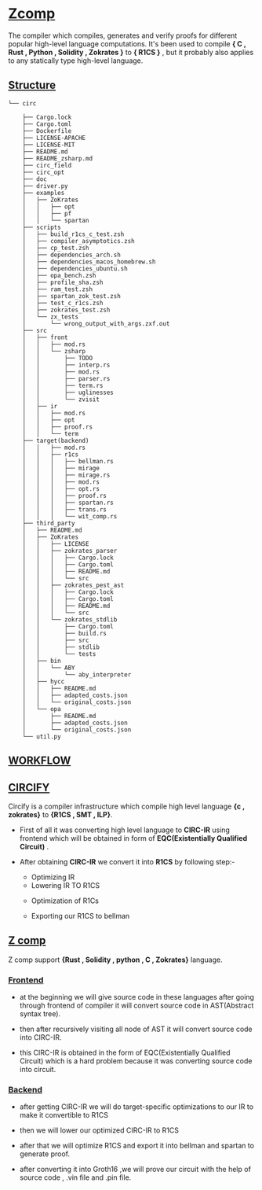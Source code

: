 # **[Zcomp](#Zcomp)**

The compiler which compiles, generates and verify proofs for different popular high-level language computations.
It's been used to compile **{ C , Rust , Python , Solidity , Zokrates }** to **{ R1CS }** , but it probably also applies to any statically type high-level language.


## **[Structure](#structure)**
```
└── circ

    ├── Cargo.lock
    ├── Cargo.toml
    ├── Dockerfile
    ├── LICENSE-APACHE
    ├── LICENSE-MIT
    ├── README.md
    ├── README_zsharp.md
    ├── circ_field
    ├── circ_opt
    ├── doc
    ├── driver.py
    ├── examples
    │   ├── ZoKrates
    │   │   ├── opt
    │   │   ├── pf
    │   │   └── spartan
    ├── scripts
    │   ├── build_r1cs_c_test.zsh
    │   ├── compiler_asymptotics.zsh
    │   ├── cp_test.zsh
    │   ├── dependencies_arch.sh
    │   ├── dependencies_macos_homebrew.sh
    │   ├── dependencies_ubuntu.sh
    │   ├── opa_bench.zsh
    │   ├── profile_sha.zsh
    │   ├── ram_test.zsh
    │   ├── spartan_zok_test.zsh
    │   ├── test_c_r1cs.zsh
    │   ├── zokrates_test.zsh
    │   └── zx_tests 
    │       └── wrong_output_with_args.zxf.out
    ├── src
    │   ├── front
    │   │   ├── mod.rs
    │   │   └── zsharp
    │   │       ├── TODO
    │   │       ├── interp.rs
    │   │       ├── mod.rs
    │   │       ├── parser.rs
    │   │       ├── term.rs
    │   │       ├── uglinesses
    │   │       └── zvisit
    │   ├── ir
    │   │   ├── mod.rs
    │   │   ├── opt
    │   │   ├── proof.rs
    │   │   └── term
    ├── target(backend)
    │   │   ├── mod.rs
    │   │   ├── r1cs
    │   │   │   ├── bellman.rs
    │   │   │   ├── mirage
    │   │   │   ├── mirage.rs
    │   │   │   ├── mod.rs
    │   │   │   ├── opt.rs
    │   │   │   ├── proof.rs
    │   │   │   ├── spartan.rs
    │   │   │   ├── trans.rs
    │   │   │   └── wit_comp.rs  
    ├── third_party
    │   ├── README.md
    │   ├── ZoKrates
    │   │   ├── LICENSE
    │   │   ├── zokrates_parser
    │   │   │   ├── Cargo.lock
    │   │   │   ├── Cargo.toml
    │   │   │   ├── README.md
    │   │   │   └── src
    │   │   ├── zokrates_pest_ast
    │   │   │   ├── Cargo.lock
    │   │   │   ├── Cargo.toml
    │   │   │   ├── README.md
    │   │   │   └── src
    │   │   └── zokrates_stdlib
    │   │       ├── Cargo.toml
    │   │       ├── build.rs
    │   │       ├── src
    │   │       ├── stdlib
    │   │       └── tests
    │   ├── bin
    │   │   └── ABY
    │   │       └── aby_interpreter
    │   ├── hycc
    │   │   ├── README.md
    │   │   ├── adapted_costs.json
    │   │   └── original_costs.json
    │   └── opa
    │       ├── README.md
    │       ├── adapted_costs.json
    │       └── original_costs.json
    └── util.py

```


## **[WORKFLOW](#workflow)**


## **[CIRCIFY](#circify)**

Circify is a compiler infrastructure which compile high level language **{c , zokrates}** to **{R1CS , SMT , ILP}**.

- First of all it was converting high level language 
to **CIRC-IR**  using frontend which will be obtained in form of **EQC(Existentially Qualified Circuit)** .
* After obtaining **CIRC-IR** we convert it into **R1CS** by following step:-
    
    - Optimizing IR
    * Lowering IR TO R1CS
    + Optimization of R1Cs

    + Exporting our R1CS to bellman

##  **[Z comp](#zcomp)**

Z comp support **{Rust , Solidity , python , C , Zokrates}** language.

### **[Frontend](#frontend)**
 
 - at the beginning we will give source code in these languages after going through frontend of compiler it will convert source code in AST(Abstract syntax tree).
 * then after recursively visiting all node of AST it will convert source code into CIRC-IR.
 + this CIRC-IR is obtained in the form of EQC(Existentially Qualified Circuit) which is a hard problem because it was converting source code into circuit.



### **[Backend](#backend)**

- after getting CIRC-IR we will do target-specific optimizations to our IR to make it convertible to R1CS
* then we will lower our optimized CIRC-IR to R1CS

* after that we will optimize R1CS and export it into bellman and spartan to generate proof.

+  after converting it into Groth16 ,we will prove our circuit with the help of source code , .vin file and .pin file.
 
